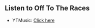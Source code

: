 ## Listen to Off To The Races
- YTMusic: [Click here](https://music.youtube.com/watch?v=k53aLj72MYE)